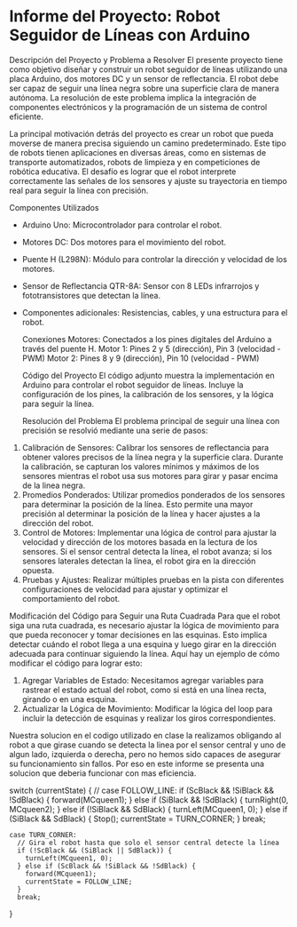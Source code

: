 # Informe del Proyecto: Robot Seguidor de Líneas con Arduino

  Descripción del Proyecto y Problema a Resolver
El presente proyecto tiene como objetivo diseñar y construir un robot seguidor de líneas utilizando una placa Arduino, dos motores DC y un sensor de reflectancia. El robot debe ser capaz de seguir una línea negra sobre una superficie clara de manera autónoma. La resolución de este problema implica la integración de componentes electrónicos y la programación de un sistema de control eficiente.

La principal motivación detrás del proyecto es crear un robot que pueda moverse de manera precisa siguiendo un camino predeterminado. Este tipo de robots tienen aplicaciones en diversas áreas, como en sistemas de transporte automatizados, robots de limpieza y en competiciones de robótica educativa. El desafío es lograr que el robot interprete correctamente las señales de los sensores y ajuste su trayectoria en tiempo real para seguir la línea con precisión.

  Componentes Utilizados
- Arduino Uno: Microcontrolador para controlar el robot.
- Motores DC: Dos motores para el movimiento del robot.
- Puente H (L298N): Módulo para controlar la dirección y velocidad de los motores.
- Sensor de Reflectancia QTR-8A: Sensor con 8 LEDs infrarrojos y fototransistores que detectan la línea.
- Componentes adicionales: Resistencias, cables, y una estructura para el robot.

  Conexiones
Motores: Conectados a los pines digitales del Arduino a través del puente H.
Motor 1: Pines 2 y 5 (dirección), Pin 3 (velocidad - PWM)
Motor 2: Pines 8 y 9 (dirección), Pin 10 (velocidad - PWM)

  Código del Proyecto
El código adjunto muestra la implementación en Arduino para controlar el robot seguidor de líneas. Incluye la configuración de los pines, la calibración de los sensores, y la lógica para seguir la línea.

  Resolución del Problema
El problema principal de seguir una línea con precisión se resolvió mediante una serie de pasos:

1. Calibración de Sensores: Calibrar los sensores de reflectancia para obtener valores precisos de la línea negra y la superficie clara. Durante la calibración, se capturan los valores mínimos y máximos de los sensores mientras el robot usa sus motores para girar y pasar encima de la linea negra.
2. Promedios Ponderados: Utilizar promedios ponderados de los sensores para determinar la posición de la línea. Esto permite una mayor precisión al determinar la posición de la línea y hacer ajustes a la dirección del robot.
3. Control de Motores: Implementar una lógica de control para ajustar la velocidad y dirección de los motores basada en la lectura de los sensores. Si el sensor central detecta la línea, el robot avanza; si los sensores laterales detectan la línea, el robot gira en la dirección opuesta.
4. Pruebas y Ajustes: Realizar múltiples pruebas en la pista con diferentes configuraciones de velocidad para ajustar y optimizar el comportamiento del robot.

  Modificación del Código para Seguir una Ruta Cuadrada
Para que el robot siga una ruta cuadrada, es necesario ajustar la lógica de movimiento para que pueda reconocer y tomar decisiones en las esquinas. Esto implica detectar cuándo el robot llega a una esquina y luego girar en la dirección adecuada para continuar siguiendo la línea. Aquí hay un ejemplo de cómo modificar el código para lograr esto:

1. Agregar Variables de Estado: Necesitamos agregar variables para rastrear el estado actual del robot, como si está en una línea recta, girando o en una esquina.
2. Actualizar la Lógica de Movimiento: Modificar la lógica del loop para incluir la detección de esquinas y realizar los giros correspondientes.

Nuestra solucion en el codigo utilizado en clase la realizamos obligando al robot a que girase cuando se detecta la linea por el sensor central y uno de algun lado, izquierda o derecha, pero no hemos sido capaces de asegurar su funcionamiento sin fallos. Por eso en este informe se presenta una solucion que deberia funcionar con mas eficiencia.

switch (currentState) {
    // case FOLLOW_LINE:
      if (ScBlack && !SiBlack && !SdBlack) {
        forward(MCqueen1);
      } else if (SiBlack && !SdBlack) {
        turnRight(0, MCqueen2);
      } else if (!SiBlack && SdBlack) {
        turnLeft(MCqueen1, 0);
      } else if (SiBlack && SdBlack) {
        Stop();
        currentState = TURN_CORNER;
      }
      break;

    case TURN_CORNER:
      // Gira el robot hasta que solo el sensor central detecte la línea
      if (!ScBlack && (SiBlack || SdBlack)) {
        turnLeft(MCqueen1, 0);
      } else if (ScBlack && !SiBlack && !SdBlack) {
        forward(MCqueen1);
        currentState = FOLLOW_LINE;
      }
      break;
  }

